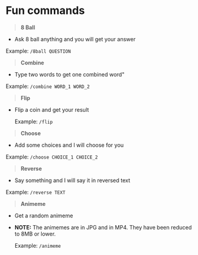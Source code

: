 # Fun commands

> **8 Ball**

* Ask 8 ball anything and you will get your answer

 Example: `/8ball QUESTION`


> **Combine**

* Type two words to get one combined word"

 Example: `/combine WORD_1 WORD_2`

>**Flip**

* Flip a coin and get your result

  Example:  `/flip`

>**Choose**

* Add some choices and I will choose for you

 Example: `/choose CHOICE_1 CHOICE_2`

>**Reverse**

* Say something and I will say it in reversed text

 Example: `/reverse TEXT`


>**Animeme**

* Get a random animeme
* **NOTE:** The animemes are in JPG and in MP4. They have been reduced to 8MB or lower.

  Example: `/animeme`
